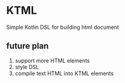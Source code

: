 # KTML
Simple Kotlin DSL for building html document

## future plan
1. support more HTML elements
2. style DSL
3. compile text HTML into KTML elements
